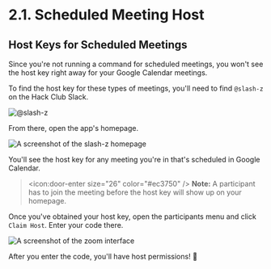 # 2.1. Scheduled Meeting Host

## Host Keys for Scheduled Meetings
Since you're not running a command for scheduled meetings, you won't see the host key right away for your Google Calendar meetings.

To find the host key for these types of meetings, you'll need to find `@slash-z` on the Hack Club Slack.

![@slash-z](https://cloud-g9ejqahwa-hack-club-bot.vercel.app/0image.png)

From there, open the app's homepage.

![A screenshot of the slash-z homepage](https://cloud-hpmf3mmq8-hack-club.vercel.app/0image.png)

You'll see the host key for any meeting you're in that's scheduled in Google Calendar.

> <icon:door-enter size="26" color="#ec3750" /> **Note:** A participant has to join the meeting before the host key will show up on your homepage.

Once you've obtained your host key, open the participants menu and click `Claim Host`. Enter your code there.

![A screenshot of the zoom interface](https://yodacode.xyz/F118e602969.png)

[//]: # (Using my CDN for this because the Hack Club CDN wasn't working on this image)

After you enter the code, you'll have host permissions! 🎉